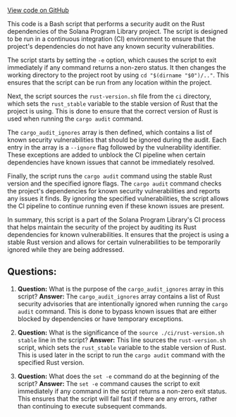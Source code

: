 [View code on GitHub](https://github.com/solana-labs/solana-program-library/ci/do-audit.sh)

This code is a Bash script that performs a security audit on the Rust dependencies of the Solana Program Library project. The script is designed to be run in a continuous integration (CI) environment to ensure that the project's dependencies do not have any known security vulnerabilities.

The script starts by setting the `-e` option, which causes the script to exit immediately if any command returns a non-zero status. It then changes the working directory to the project root by using `cd "$(dirname "$0")/.."`. This ensures that the script can be run from any location within the project.

Next, the script sources the `rust-version.sh` file from the `ci` directory, which sets the `rust_stable` variable to the stable version of Rust that the project is using. This is done to ensure that the correct version of Rust is used when running the `cargo audit` command.

The `cargo_audit_ignores` array is then defined, which contains a list of known security vulnerabilities that should be ignored during the audit. Each entry in the array is a `--ignore` flag followed by the vulnerability identifier. These exceptions are added to unblock the CI pipeline when certain dependencies have known issues that cannot be immediately resolved.

Finally, the script runs the `cargo audit` command using the stable Rust version and the specified ignore flags. The `cargo audit` command checks the project's dependencies for known security vulnerabilities and reports any issues it finds. By ignoring the specified vulnerabilities, the script allows the CI pipeline to continue running even if these known issues are present.

In summary, this script is a part of the Solana Program Library's CI process that helps maintain the security of the project by auditing its Rust dependencies for known vulnerabilities. It ensures that the project is using a stable Rust version and allows for certain vulnerabilities to be temporarily ignored while they are being addressed.
## Questions: 
 1. **Question:** What is the purpose of the `cargo_audit_ignores` array in this script?
   **Answer:** The `cargo_audit_ignores` array contains a list of Rust security advisories that are intentionally ignored when running the `cargo audit` command. This is done to bypass known issues that are either blocked by dependencies or have temporary exceptions.

2. **Question:** What is the significance of the `source ./ci/rust-version.sh stable` line in the script?
   **Answer:** This line sources the `rust-version.sh` script, which sets the `rust_stable` variable to the stable version of Rust. This is used later in the script to run the `cargo audit` command with the specified Rust version.

3. **Question:** What does the `set -e` command do at the beginning of the script?
   **Answer:** The `set -e` command causes the script to exit immediately if any command in the script returns a non-zero exit status. This ensures that the script will fail fast if there are any errors, rather than continuing to execute subsequent commands.
